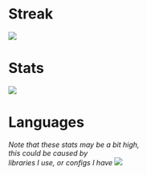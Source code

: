 <!-- streak -->
<p align="center">
<h1> Streak </h1>
<img src="https://github-readme-streak-stats.herokuapp.com?user=marvhus&theme=dark&currStreakNum=CC6818&fire=CC2424&currStreakLabel=888888&dates=FFFFFF&background=000000&ring=FFFFFF&stroke=DD2727&sideNums=FFFFFF&sideLabels=888888&border=FFFFFF">
</p>

<!-- stats -->
<p align="center">
<h1> Stats </h1>
<img src="https://github-readme-stats.vercel.app/api?username=marvhus&count_private=true&show_icons=true&title_color=ffffff&icon_color=CC2424&text_color=888888FF&bg_color=000000"">
</p>

<!-- languages -->
<p align="center">
<h1> Languages </h1>
<i>Note that these stats may be a bit high, <br> this could be caused by <br> libraries I use, or configs I have</i>
<img src="https://github-readme-stats.vercel.app/api/top-langs/?username=marvhus&title_color=ffffff&icon_color=CC2424&text_color=888888FF&bg_color=000000">
</p>
